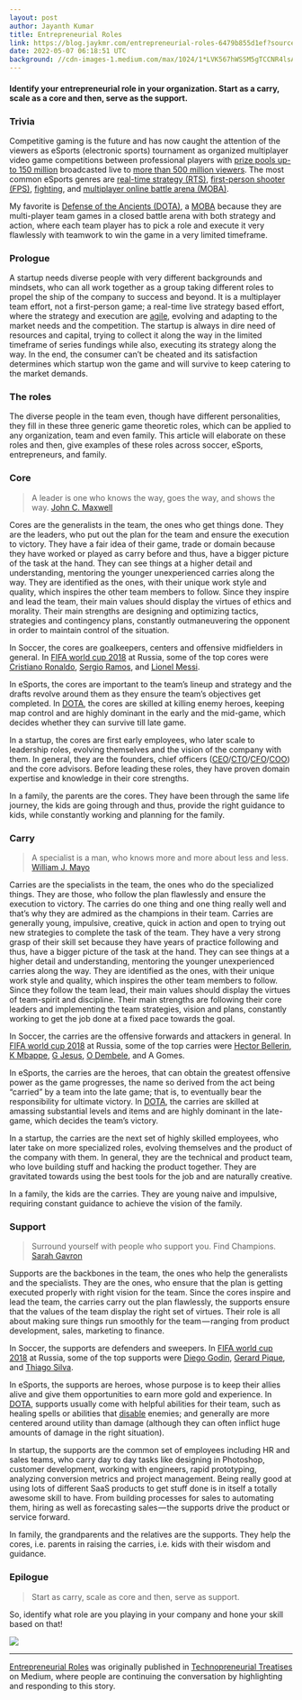 ```yaml
---
layout: post
author: Jayanth Kumar
title: Entrepreneurial Roles
link: https://blog.jaykmr.com/entrepreneurial-roles-6479b855d1ef?source=rss----5c34e71e048---4
date: 2022-05-07 06:18:51 UTC
background: //cdn-images-1.medium.com/max/1024/1*LVK567hWSSM5gTCCNR4lsA.jpeg
---
```


#### Identify your entrepreneurial role in your organization. Start as a carry, scale as a core and then, serve as the&nbsp;support.

### Trivia

Competitive gaming is the future and has now caught the attention of the viewers as eSports (electronic sports) tournament as organized multiplayer video game competitions between professional players with [prize pools up-to 150 million](https://www.esportsearnings.com/games) broadcasted live to [more than 500 million viewers](https://www.statista.com/statistics/490480/global-esports-audience-size-viewer-type/). The most common eSports genres are [real-time strategy (RTS)](https://en.wikipedia.org/wiki/Real-time_strategy), [first-person shooter (FPS)](https://en.wikipedia.org/wiki/First-person_shooter), [fighting](https://en.wikipedia.org/wiki/Fighting_game), and [multiplayer online battle arena&nbsp;(MOBA)](https://en.wikipedia.org/wiki/Multiplayer_online_battle_arena).

My favorite is [Defense of the Ancients (DOTA)](https://en.wikipedia.org/wiki/Defense_of_the_Ancients), a [MOBA](https://en.wikipedia.org/wiki/Multiplayer_online_battle_arena) because they are multi-player team games in a closed battle arena with both strategy and action, where each team player has to pick a role and execute it very flawlessly with teamwork to win the game in a very limited timeframe.

### Prologue

A startup needs diverse people with very different backgrounds and mindsets, who can all work together as a group taking different roles to propel the ship of the company to success and beyond. It is a multiplayer team effort, not a first-person game; a real-time live strategy based effort, where the strategy and execution are [agile](https://en.wikipedia.org/wiki/Agile_software_development), evolving and adapting to the market needs and the competition. The startup is always in dire need of resources and capital, trying to collect it along the way in the limited timeframe of series fundings while also, executing its strategy along the way. In the end, the consumer can’t be cheated and its satisfaction determines which startup won the game and will survive to keep catering to the market&nbsp;demands.

### The roles

The diverse people in the team even, though have different personalities, they fill in these three generic game theoretic roles, which can be applied to any organization, team and even family. This article will elaborate on these roles and then, give examples of these roles across soccer, eSports, entrepreneurs, and&nbsp;family.

### Core

> A leader is one who knows the way, goes the way, and shows the way. [John C.&nbsp;Maxwell](https://en.wikipedia.org/wiki/John_C._Maxwell)

Cores are the generalists in the team, the ones who get things done. They are the leaders, who put out the plan for the team and ensure the execution to victory. They have a fair idea of their game, trade or domain because they have worked or played as carry before and thus, have a bigger picture of the task at the hand. They can see things at a higher detail and understanding, mentoring the younger unexperienced carries along the way. They are identified as the ones, with their unique work style and quality, which inspires the other team members to follow. Since they inspire and lead the team, their main values should display the virtues of ethics and morality. Their main strengths are designing and optimizing tactics, strategies and contingency plans, constantly outmaneuvering the opponent in order to maintain control of the situation.

In Soccer, the cores are goalkeepers, centers and offensive midfielders in general. In [FIFA world cup 2018](https://www.fifa.com/worldcup/) at Russia, some of the top cores were [Cristiano Ronaldo](https://www.transfermarkt.co.uk/cristiano-ronaldo/profil/spieler/8198), [Sergio Ramos](https://www.transfermarkt.co.uk/sergio-ramos/profil/spieler/25557), and [Lionel&nbsp;Messi](https://www.transfermarkt.co.uk/lionel-messi/profil/spieler/28003).

In eSports, the cores are important to the team’s lineup and strategy and the drafts revolve around them as they ensure the team’s objectives get completed. In [DOTA](https://en.wikipedia.org/wiki/Defense_of_the_Ancients), the cores are skilled at killing enemy heroes, keeping map control and are highly dominant in the early and the mid-game, which decides whether they can survive till late&nbsp;game.

In a startup, the cores are first early employees, who later scale to leadership roles, evolving themselves and the vision of the company with them. In general, they are the founders, chief officers ([CEO](https://en.wikipedia.org/wiki/Chief_executive_officer)/[CTO](https://en.wikipedia.org/wiki/Chief_technology_officer)/[CFO](https://en.wikipedia.org/wiki/Chief_financial_officer)/[COO](https://en.wikipedia.org/wiki/Chief_operating_officer)) and the core advisors. Before leading these roles, they have proven domain expertise and knowledge in their core strengths.

In a family, the parents are the cores. They have been through the same life journey, the kids are going through and thus, provide the right guidance to kids, while constantly working and planning for the&nbsp;family.

### Carry

> A specialist is a man, who knows more and more about less and less. [William J.&nbsp;Mayo](https://en.wikipedia.org/wiki/William_James_Mayo)

Carries are the specialists in the team, the ones who do the specialized things. They are those, who follow the plan flawlessly and ensure the execution to victory. The carries do one thing and one thing really well and that’s why they are admired as the champions in their team. Carries are generally young, impulsive, creative, quick in action and open to trying out new strategies to complete the task of the team. They have a very strong grasp of their skill set because they have years of practice following and thus, have a bigger picture of the task at the hand. They can see things at a higher detail and understanding, mentoring the younger unexperienced carries along the way. They are identified as the ones, with their unique work style and quality, which inspires the other team members to follow. Since they follow the team lead, their main values should display the virtues of team-spirit and discipline. Their main strengths are following their core leaders and implementing the team strategies, vision and plans, constantly working to get the job done at a fixed pace towards the&nbsp;goal.

In Soccer, the carries are the offensive forwards and attackers in general. In [FIFA world cup 2018](https://www.fifa.com/worldcup/) at Russia, some of the top carries were [Hector Bellerin](https://en.wikipedia.org/wiki/H%C3%A9ctor_Beller%C3%ADn), [K Mbappe](https://en.wikipedia.org/wiki/Kylian_Mbapp%C3%A9), [G Jesus](https://en.wikipedia.org/wiki/Gabriel_Jesus), [O Dembele](https://en.wikipedia.org/wiki/Ousmane_Demb%C3%A9l%C3%A9), and A&nbsp;Gomes.

In eSports, the carries are the heroes, that can obtain the greatest offensive power as the game progresses, the name so derived from the act being “carried” by a team into the late game; that is, to eventually bear the responsibility for ultimate victory. In [DOTA](https://en.wikipedia.org/wiki/Defense_of_the_Ancients), the carries are skilled at amassing substantial levels and items and are highly dominant in the late-game, which decides the team’s&nbsp;victory.

In a startup, the carries are the next set of highly skilled employees, who later take on more specialized roles, evolving themselves and the product of the company with them. In general, they are the technical and product team, who love building stuff and hacking the product together. They are gravitated towards using the best tools for the job and are naturally creative.

In a family, the kids are the carries. They are young naive and impulsive, requiring constant guidance to achieve the vision of the&nbsp;family.

### Support

> Surround yourself with people who support you. Find Champions. [Sarah&nbsp;Gavron](https://en.wikipedia.org/wiki/Sarah_Gavron)

Supports are the backbones in the team, the ones who help the generalists and the specialists. They are the ones, who ensure that the plan is getting executed properly with right vision for the team. Since the cores inspire and lead the team, the carries carry out the plan flawlessly, the supports ensure that the values of the team display the right set of virtues. Their role is all about making sure things run smoothly for the team — ranging from product development, sales, marketing to&nbsp;finance.

In Soccer, the supports are defenders and sweepers. In [FIFA world cup 2018](https://www.fifa.com/worldcup/) at Russia, some of the top supports were [Diego Godin](https://en.wikipedia.org/wiki/Diego_God%C3%ADn), [Gerard Pique](https://en.wikipedia.org/wiki/Gerard_Piqu%C3%A9), and [Thiago&nbsp;Silva](https://en.wikipedia.org/wiki/Thiago_Silva).

In eSports, the supports are heroes, whose purpose is to keep their allies alive and give them opportunities to earn more gold and experience. In [DOTA](https://en.wikipedia.org/wiki/Defense_of_the_Ancients), supports usually come with helpful abilities for their team, such as healing spells or abilities that [disable](https://dota2.gamepedia.com/Disable) enemies; and generally are more centered around utility than damage (although they can often inflict huge amounts of damage in the right situation).

In startup, the supports are the common set of employees including HR and sales teams, who carry day to day tasks like designing in Photoshop, customer development, working with engineers, rapid prototyping, analyzing conversion metrics and project management. Being really good at using lots of different SaaS products to get stuff done is in itself a totally awesome skill to have. From building processes for sales to automating them, hiring as well as forecasting sales — the supports drive the product or service&nbsp;forward.

In family, the grandparents and the relatives are the supports. They help the cores, i.e. parents in raising the carries, i.e. kids with their wisdom and guidance.

### Epilogue

> Start as carry, scale as core and then, serve as&nbsp;support.

So, identify what role are you playing in your company and hone your skill based on&nbsp;that!

 ![](https://medium.com/_/stat?event=post.clientViewed&referrerSource=full_rss&postId=6479b855d1ef)
* * *

[Entrepreneurial Roles](https://blog.jaykmr.com/entrepreneurial-roles-6479b855d1ef) was originally published in [Technopreneurial Treatises](https://blog.jaykmr.com) on Medium, where people are continuing the conversation by highlighting and responding to this story.

